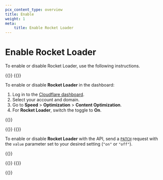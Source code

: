 ```yaml
---
pcx_content_type: overview
title: Enable
weight: 1
meta: 
    title: Enable Rocket Loader
---
```


# Enable Rocket Loader

To enable or disable Rocket Loader, use the following instructions.

{{<tabs labels="Dashboard | API">}}
{{<tab label="dashboard" no-code="true">}}

To enable or disable **Rocket Loader** in the dashboard:

1.  Log in to the [Cloudflare dashboard](https://dash.cloudflare.com).
2.  Select your account and domain.
3.  Go to **Speed** > **Optimization** > **Content Optimization**.
4.  For **Rocket Loader**, switch the toggle to **On**.

{{<render file="_rocket-loader-csp.md">}}

{{</tab>}}
{{<tab label="api" no-code="true">}}

To enable or disable **Rocket Loader** with the API, send a [`PATCH`](/api/operations/zone-settings-change-rocket_loader-setting) request with the `value` parameter set to your desired setting (`"on"` or `"off"`).

{{<render file="_rocket-loader-csp.md">}}

{{</tab>}}
{{</tabs>}}

{{<render file="_configuration-rule-promotion.md" productFolder="rules">}}